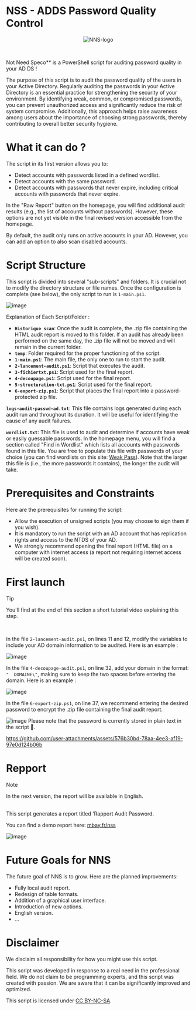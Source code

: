 # NSS - ADDS Password Quality Control

<p align="center">
  <img src="https://github.com/user-attachments/assets/08d71f9e-65ed-412a-ae9b-55357ce99028" alt="NNS-logo"/>
</p>
<br>

Not Need Speco** is a PowerShell script for auditing password quality in your AD DS !

The purpose of this script is to audit the password quality of the users in your Active Directory. Regularly auditing the passwords in your Active Directory is an essential practice for strengthening the security of your environment. By identifying weak, common, or compromised passwords, you can prevent unauthorized access and significantly reduce the risk of system compromise. Additionally, this approach helps raise awareness among users about the importance of choosing strong passwords, thereby contributing to overall better security hygiene.

# What it can do ?

The script in its first version allows you to:

- Detect accounts with passwords listed in a defined wordlist.
- Detect accounts with the same password.
- Detect accounts with passwords that never expire, including critical accounts with passwords that never expire.

In the "Raw Report" button on the homepage, you will find additional audit results (e.g., the list of accounts without passwords). However, these options are not yet visible in the final revised version accessible from the homepage.

By default, the audit only runs on active accounts in your AD. However, you can add an option to also scan disabled accounts.


# Script Structure

This script is divided into several "sub-scripts" and folders. It is crucial not to modify the directory structure or file names. Once the configuration is complete (see below), the only script to run is `1-main.ps1`.

![image](https://github.com/user-attachments/assets/3d870e78-f537-4f49-a00c-f0011aac5759)

Explanation of Each Script/Folder :

- **`Historique scan`**: Once the audit is complete, the .zip file containing the HTML audit report is moved to this folder. If an audit has already been performed on the same day, the .zip file will not be moved and will remain in the current folder.
- **`temp`**: Folder required for the proper functioning of the script.
- **`1-main.ps1`**: The main file, the only one to run to start the audit.
- **`2-lancement-audit.ps1`**: Script that executes the audit.
- **`3-fichiertxt.ps1`**: Script used for the final report.
- **`4-decoupage.ps1`**: Script used for the final report.
- **`5-structuration-txt.ps1`**: Script used for the final report.
- **`6-export-zip.ps1`**: Script that places the final report into a password-protected zip file.

**`logs-audit-passwd-ad.txt`**: This file contains logs generated during each audit run and throughout its duration. It will be useful for identifying the cause of any audit failures.

**`wordlist.txt`**: This file is used to audit and determine if accounts have weak or easily guessable passwords. In the homepage menu, you will find a section called "Find in Wordlist" which lists all accounts with passwords found in this file. You are free to populate this file with passwords of your choice (you can find wordlists on this site: [Weak Pass](https://weakpass.com/)). Note that the larger this file is (i.e., the more passwords it contains), the longer the audit will take.


# Prerequisites and Constraints

Here are the prerequisites for running the script:

- Allow the execution of unsigned scripts (you may choose to sign them if you wish).
- It is mandatory to run the script with an AD account that has replication rights and access to the NTDS of your AD.
- We strongly recommend opening the final report (HTML file) on a computer with internet access (a report not requiring internet access will be created soon).

# First launch

> [!TIP]
> You'll find at the end of this section a short tutorial video explaining this step.

<br>

In the file `2-lancement-audit.ps1`, on lines 11 and 12, modify the variables to include your AD domain information to be audited. Here is an example :

![image](https://github.com/user-attachments/assets/45a35498-e2f0-4c52-8acf-b4fe4101526f)

In the file `4-decoupage-audit.ps1`, on line 32, add your domain in the format: `"  DOMAINE\"`, making sure to keep the two spaces before entering the domain. Here is an example :

![image](https://github.com/user-attachments/assets/af90e5a6-6732-4d87-b921-5e9118db7154)

In the file `6-export-zip.ps1`, on line 37, we recommend entering the desired password to encrypt the .zip file containing the final audit report.

![image](https://github.com/user-attachments/assets/601a0365-09d6-4d9d-acf5-9d30115d8041)
Please note that the password is currently stored in plain text in the script 🫨.
<br>

https://github.com/user-attachments/assets/576b30bd-78aa-4ee3-af19-97e0d124b06b

# Repport 
> [!NOTE]
> In the next version, the report will be available in English.

<br>
This script generates a report titled 'Rapport Audit Password.

You can find a demo report here: [mbay.fr/nss](https://mbay.fr/nss)

![image](https://github.com/user-attachments/assets/db1899f6-ed9a-4d84-ae94-546fb2e84e3d)

# Future Goals for NNS

The future goal of NNS is to grow. Here are the planned improvements:

- Fully local audit report.
- Redesign of table formats.
- Addition of a graphical user interface.
- Introduction of new options.
- English version.
- ...

# Disclaimer

We disclaim all responsibility for how you might use this script.

This script was developed in response to a real need in the professional field. We do not claim to be programming experts, and this script was created with passion. We are aware that it can be significantly improved and optimized.

This script is licensed under [CC BY-NC-SA](https://creativecommons.org/licenses/by-nc-sa/4.0/deed.fr).






